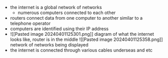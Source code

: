- the internet is a global network of networks
	- numerous computers connected to each other
- routers connect data from one computer to another similar to a telephone operator
- computers are identified using their IP address
- ![[Pasted image 20240401125301.png]]
diagram of what the internet looks like, router is in the middle
![[Pasted image 20240401125358.png]]
network of networks being displayed
- the internet is connected through various cables underseas and etc